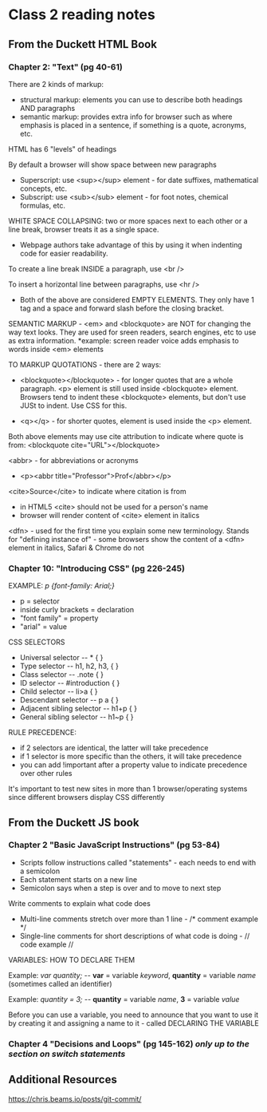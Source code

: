 # Class 2 reading notes

## From the Duckett HTML Book

### Chapter 2: "Text" (pg 40-61)

There are 2 kinds of markup:

* structural markup: elements you can use to describe both headings AND paragraphs
* semantic markup: provides extra info for browser such as where emphasis is placed in a sentence, if something is a quote, acronyms, etc\.

HTML has 6 "levels" of headings

By default a browser will show space between new paragraphs

* Superscript: use \<sup>\</sup> element - for date suffixes, mathematical concepts, etc\.
* Subscript: use \<sub>\</sub> element - for foot notes, chemical formulas, etc\.

WHITE SPACE COLLAPSING: two or more spaces next to each other or a line break, browser treats it as a single space.

* Webpage authors take advantage of this by using it when indenting code for easier readability.

To create a line break INSIDE a paragraph, use \<br />

To insert a horizontal line between paragraphs, use \<hr />

* Both of the above are considered EMPTY ELEMENTS. They only have 1 tag and a space and forward slash before the closing bracket\.

SEMANTIC MARKUP - \<em> and \<blockquote> are NOT for changing the way text looks. They are used for sreen readers, search engines, etc to use as extra information.
*example: screen reader voice adds emphasis to words inside \<em> elements

TO MARKUP QUOTATIONS - there are 2 ways:

* \<blockquote>\</blockquote> - for longer quotes that are a whole paragraph. \<p> element is still used inside \<blockquote> element. Browsers tend to indent these \<blockquote> elements, but don't use JUSt to indent. Use CSS for this\.

* \<q>\</q> - for shorter quotes, element is used inside the \<p> element.

Both above elements may use cite attribution to indicate where quote is from: \<blockquote cite="URL">\</blockquote>

\<abbr> - for abbreviations or acronyms

* \<p>\<abbr title="Professor">Prof\</abbr>\</p>

\<cite>Source\</cite>  to indicate where citation is from

* in HTML5 \<cite> should not be used for a person's name
* browser will render content of \<cite> element in italics

\<dfn> - used for the first time you explain some new terminology. Stands for "defining instance of" - some browsers show the content of a \<dfn> element in italics, Safari & Chrome do not

### Chapter 10: "Introducing CSS" (pg 226-245)

EXAMPLE: *p \{font-family: Arial;}*

* p \= selector
* inside curly brackets \= declaration
* "font family" \= property
* "arial" \= value

CSS SELECTORS

* Universal selector -- \* \{ }  
* Type selector -- h1, h2, h3, \{ }  
* Class selector -- \.note \{ }  
* ID selector -- \#introduction \{ }  
* Child selector -- li\>a { }  
* Descendant selector -- p a \{ }  
* Adjacent sibling selector -- h1\+p \{ }  
* General sibling selector -- h1\~p \{ }  

RULE PRECEDENCE:

* if 2 selectors are identical, the latter will take precedence
* if 1 selector is more specific than the others, it will take precedence
* you can add \!important after a property value to indicate precedence over other rules

It's important to test new sites in more than 1 browser/operating systems since different browsers display CSS differently

## From the Duckett JS book

### Chapter 2 "Basic JavaScript Instructions" (pg 53-84)

* Scripts follow instructions called "statements" - each needs to end with a semicolon
* Each statement starts on a new line
* Semicolon says when a step is over and to move to next step

 Write comments to explain what code does

* Multi-line comments stretch over more than 1 line - \/\* comment example \*\/
* Single-line comments for short descriptions of what code is doing - \// code example //

VARIABLES: HOW TO DECLARE THEM

Example: *var quantity;* -- **var** \= variable *keyword*, **quantity** = variable *name* (sometimes called an identifier)

Example: *quantity = 3;* -- **quantity** = variable *name*, **3** = variable *value*

Before you can use a variable, you need to announce that you want to use it by creating it and assigning a name to it - called DECLARING THE VARIABLE

### Chapter 4 "Decisions and Loops" (pg 145-162) *only up to the section on switch statements*

## Additional Resources

<https://chris.beams.io/posts/git-commit/>
